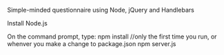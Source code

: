 Simple-minded questionnaire using Node, jQuery and Handlebars

Install Node.js

On the command prompt, type:
npm install      //only the first time you run, or whenver you make a change to package.json
npm server.js

